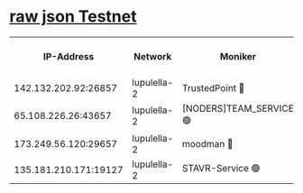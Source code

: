 [raw json Testnet](https://rpc-check.jaclalt.stavr.tech/jaclalt/rpc-jaclalt-result.json)
=

<table><tr><th>IP-Address</th><th>Network</th><th>Moniker</th><th>Latest Block Height</th><th>Earliest Block Height</th><th>Catching Up</th><th>Tx Index</th><th>Voting Power</th><th>Scan Time</th></tr><tr><td>142.132.202.92:26857</td><td>lupulella-2</td><td>TrustedPoint 🔴</td><td>6856457</td><td>6282001</td><td>False</td><td>off</td><td>5</td><td>2024-02-27T05:24:06.651229740UTC</td></tr><tr><td>65.108.226.26:43657</td><td>lupulella-2</td><td>[NODERS]TEAM_SERVICE 🟢</td><td>6856457</td><td>6282001</td><td>False</td><td>on</td><td>0</td><td>2024-02-27T05:24:06.957934591UTC</td></tr><tr><td>173.249.56.120:29657</td><td>lupulella-2</td><td>moodman 🔴</td><td>6856457</td><td>6756457</td><td>False</td><td>off</td><td>1075134</td><td>2024-02-27T05:24:06.424384946UTC</td></tr><tr><td>135.181.210.171:19127</td><td>lupulella-2</td><td>STAVR-Service 🟢</td><td>6856456</td><td>6855001</td><td>False</td><td>on</td><td>0</td><td>2024-02-27T05:23:59.288622522UTC</td></tr></table>
